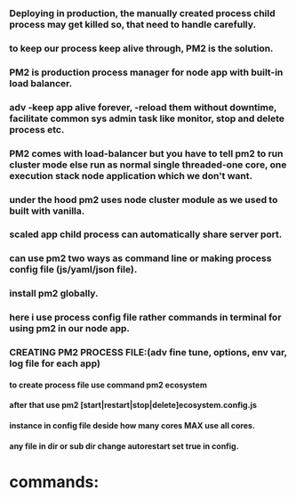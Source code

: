 ### Deploying in production, the manually created process child process may get killed so, that need to handle carefully.
### to keep our process keep alive through, PM2 is the solution.
### PM2 is production process manager for node app with built-in load balancer.
### adv -keep app alive forever, -reload them without downtime, facilitate common sys admin task like monitor, stop and delete process etc.
### PM2 comes with load-balancer but you have to tell pm2 to run cluster mode else run as normal single threaded-one core, one execution stack node application which we don't want.
### under the hood pm2 uses node cluster module as we used to built with vanilla.
### scaled app child process can automatically share server port.
### can use pm2 two ways as command line or making process config file (js/yaml/json file).
### install pm2 globally. 
### here i use process config file rather commands in terminal for using pm2 in our node app.
### CREATING PM2 PROCESS FILE:(adv fine tune, options, env var, log file for each app)
#### to create process file use command pm2 ecosystem
#### after that use pm2 [start|restart|stop|delete]ecosystem.config.js
#### instance in config file deside how many cores MAX use all cores.
#### any file in dir or sub dir change autorestart set true in config.
# commands:





